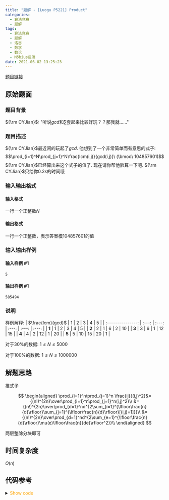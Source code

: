 ```yaml
---
title: "题解 - [Luogu P5221] Product"
categories:
  - 算法竞赛
  - 题解
tags:
  - 算法竞赛
  - 题解
  - 洛谷
  - 数学
  - 数论
  - Möbius反演
date: 2021-06-02 13:25:23
---
```


[题目链接](https://www.luogu.com.cn/problem/P5221)

<!-- more -->

## 原始题面

### 题目背景

${\rm CYJian}$: "听说$gcd$和$\sum$套起来比较好玩？？那我就......"

### 题目描述

${\rm CYJian}$最近闲的玩起了$gcd$. 他想到了一个非常简单而有意思的式子:
$$\prod_{i=1}^N\prod_{j=1}^N\frac{lcm(i,j)}{gcd(i,j)}\ (\bmod\ 104857601)$$
${\rm CYJian}$已经算出来这个式子的值了. 现在请你帮他验算一下吧. ${\rm CYJian}$只给你$0.2s$的时间哦

### 输入输出格式

#### 输入格式

一行一个正整数$N$

#### 输出格式

一行一个正整数，表示答案模$104857601$的值

### 输入输出样例

#### 输入样例 #1

```input1
5
```

#### 输出样例 #1

```output1
585494
```

### 说明

样例解释:
| $\frac{lcm}{gcd}$ | 1 | 2 | 3 | 4 | 5 |
| :---------------: | :---: | :---: | :---: | :---: | :---: |
| **1** | 1 | 2 | 3 | 4 | 5 |
| **2** | 2 | 1 | 6 | 2 | 10 |
| **3** | 3 | 6 | 1 | 12 | 15 |
| **4** | 4 | 2 | 12 | 1 | 20 |
| **5** | 5 | 10 | 15 | 20 | 1 |

对于$30\%$的数据: $1 \leq N \leq 5000$

对于$100\%$的数据: $1 \leq N \leq 1000000$

## 解题思路

推式子

$$
\begin{aligned}
  \prod_{i=1}^n\prod_{j=1}^n \frac{ij}{(i,j)^2}&={(n!)^{2n}\over\prod_{i=1}^n\prod_{j=1}^n(i,j)^2}\\
  &={(n!)^{2n}\over\prod_{d=1}^nd^{2\sum_{i=1}^{\lfloor\frac{n}{d}\rfloor}\sum_{j=1}^{\lfloor\frac{n}{d}\rfloor}[(i,j)=1]}}\\
  &={(n!)^{2n}\over\prod_{d=1}^nd^{2\sum_{e=1}^{\lfloor\frac{n}{d}\rfloor}\mu(e)\lfloor\frac{n}{de}\rfloor^2}}\\
\end{aligned}
$$

两层整除分块即可

## 时间复杂度

$O(n)$

## 代码参考

<details>
<summary><font color='orange'>Show code</font></summary>

{% icodeweb cpa_cpp title:Luogu_P5221 Luogu/P5221/0.cpp %}

</details>
